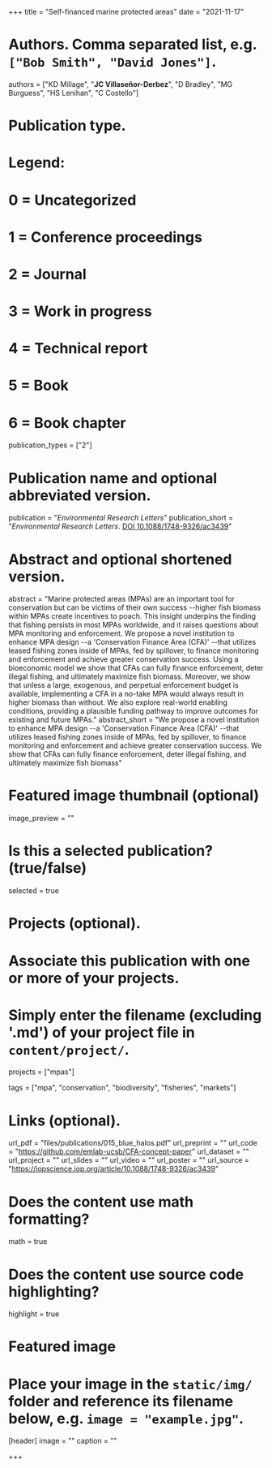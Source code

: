 +++
title = "Self-financed marine protected areas"
date = "2021-11-17"

# Authors. Comma separated list, e.g. `["Bob Smith", "David Jones"]`.
authors = ["KD Millage", "**JC Villaseñor-Derbez**", "D Bradley", "MG Burguess", "HS Lenihan", "C Costello"]

# Publication type.
# Legend:
# 0 = Uncategorized
# 1 = Conference proceedings
# 2 = Journal
# 3 = Work in progress
# 4 = Technical report
# 5 = Book
# 6 = Book chapter
publication_types = ["2"]

# Publication name and optional abbreviated version.
publication = "*Environmental Research Letters*"
publication_short = "*Environmental Research Letters*. [DOI 10.1088/1748-9326/ac3439](https://doi.org/10.1088/1748-9326/ac3439)"

# Abstract and optional shortened version.
abstract = "Marine protected areas (MPAs) are an important tool for conservation but can be victims of their own success --higher fish biomass within MPAs create incentives to poach. This insight underpins the finding that fishing persists in most MPAs worldwide, and it raises questions about MPA monitoring and enforcement. We propose a novel institution to enhance MPA design --a 'Conservation Finance Area (CFA)' --that utilizes leased fishing zones inside of MPAs, fed by spillover, to finance monitoring and enforcement and achieve greater conservation success. Using a bioeconomic model we show that CFAs can fully finance enforcement, deter illegal fishing, and ultimately maximize fish biomass. Moreover, we show that unless a large, exogenous, and perpetual enforcement budget is available, implementing a CFA in a no-take MPA would always result in higher biomass than without. We also explore real-world enabling conditions, providing a plausible funding pathway to improve outcomes for existing and future MPAs."
abstract_short = "We propose a novel institution to enhance MPA design --a 'Conservation Finance Area (CFA)' --that utilizes leased fishing zones inside of MPAs, fed by spillover, to finance monitoring and enforcement and achieve greater conservation success. We show that CFAs can fully finance enforcement, deter illegal fishing, and ultimately maximize fish biomass"

# Featured image thumbnail (optional)
image_preview = ""

# Is this a selected publication? (true/false)
selected = true

# Projects (optional).
#   Associate this publication with one or more of your projects.
#   Simply enter the filename (excluding '.md') of your project file in `content/project/`.
projects = ["mpas"]

tags = ["mpa", "conservation", "biodiversity", "fisheries", "markets"]

# Links (optional).
url_pdf = "files/publications/015_blue_halos.pdf"
url_preprint = ""
url_code = "https://github.com/emlab-ucsb/CFA-concept-paper"
url_dataset = ""
url_project = ""
url_slides = ""
url_video = ""
url_poster = ""
url_source = "https://iopscience.iop.org/article/10.1088/1748-9326/ac3439"

# Does the content use math formatting?
math = true

# Does the content use source code highlighting?
highlight = true

# Featured image
# Place your image in the `static/img/` folder and reference its filename below, e.g. `image = "example.jpg"`.
[header]
image = ""
caption = ""

+++
